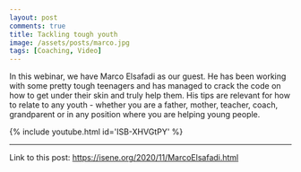 ```yaml
---
layout: post
comments: true
title: Tackling tough youth
image: /assets/posts/marco.jpg
tags: [Coaching, Video]
---
```


In this webinar, we have Marco Elsafadi as our guest. He has been working
with some pretty tough teenagers and has managed to crack the code on how
to get under their skin and truly help them. His tips are relevant for 
how to relate to any youth - whether you are a father, mother, teacher,
coach, grandparent or in any position where you are helping young people.

{% include youtube.html id='ISB-XHVGtPY' %}

---
Link to this post: <https://isene.org/2020/11/MarcoElsafadi.html>
